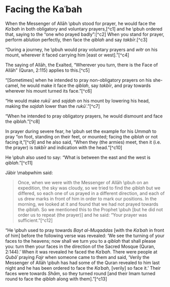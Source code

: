 
# Facing the Kaʿbah

When the Messenger of Allāh \pbuh stood for prayer, he would face the _Kaʿbah_ in both obligatory and voluntary prayers,[^c1] and he \pbuh ordered that, saying to the “one who prayed badly”:[^c2] When you stand for prayer, perform ablution perfectly, then face the _qiblah_ and say _takbīr_.[^c3]

“During a journey, he \pbuh would pray voluntary prayers and _witr_ on his mount, wherever it faced carrying him [east or west].”[^c4]

The saying of Allāh, the Exalted, “Wherever you turn, there is the Face of Allāh” (Quran, 2:115) applies to this.[^c5]

“[Sometimes] when he intended to pray non-obligatory prayers on his she-camel, he would make it face the _qiblah_, say _takbīr_, and pray towards wherever his mount turned its face.”[^c6]

“He would make _rukūʿ_ and _sajdah_ on his mount by lowering his head, making the _sajdah_ lower than the _rukūʿ_.”[^c7]

“When he intended to pray obligatory prayers, he would dismount and face the _qiblah_.”[^c8]

In prayer during severe fear, he \pbuh set the example for his _Ummah_ to pray “on foot, standing on their feet, or mounted; facing the _qiblah_ or not facing it,”[^c9] and he also said, “When they (the armies) meet, then it (i.e. the prayer) is _takbīr_ and indication with the head.”[^c10]

He \pbuh also used to say: “What is between the east and the west is _qiblah_.”[^c11]

Jābir \mabpwhim said:

> Once, when we were with the Messenger of Allāh \pbuh on an expedition, the sky was cloudy, so we tried to find the _qiblah_ but we differed, so each one of us prayed in a different direction, and each of us drew marks in front of him in order to mark our positions. In the morning, we looked at it and found that we had not prayed towards the _qiblah_. So we mentioned this to the Prophet \pbuh [but he did not order us to repeat (the prayer)] and he said: “Your prayer was sufficient.”[^c12]

“He \pbuh used to pray towards _Bayt al-Muqaddas_ [with the _Kaʿbah_ in front of him] before the following verse was revealed: ‘We see the turning of your faces to the heavens; now shall we turn you to a _qiblah_ that shall please you: turn then your faces in the direction of the Sacred Mosque (Quran, 2:144).’ When it was revealed he faced the _Kaʿbah_. There were people at _Qubāʾ_ praying _Fajr_ when someone came to them and said, ‘Verily the Messenger of Allāh \pbuh has had some of the Quran revealed to him last night and he has been ordered to face the _Kaʿbah_, [verily] so face it.’ Their faces were towards _Shām_, so they turned round [and their Imam turned round to face the _qiblah_ along with them].”[^c13]

